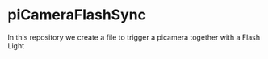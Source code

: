 # piCameraFlashSync
In this repository we create a file to trigger a picamera together with a Flash Light
